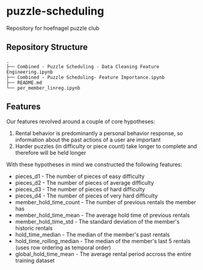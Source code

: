 # puzzle-scheduling
Repository for hoefnagel puzzle club

## Repository Structure
```
.
├── Combined - Puzzle Scheduling - Data Cleaning Feature Engineering.ipynb
├── Combined - Puzzle Scheduling- Feature Importance.ipynb
├── README.md
└── per_member_linreg.ipynb
```

## Features
Our features revolved around a couple of core hypotheses:
  1. Rental behavior is predominantly a personal behavior response, so information about the past actions of a user are important
  2. Harder puzzles (in difficulty or piece count) take longer to complete and therefore will be held longer
  
 With these hypotheses in mind we constructed the following features:
  - pieces_d1 - The number of pieces of easy difficulty
  - pieces_d2 - The number of pieces of average difficulty
  - pieces_d3 - The number of pieces of hard difficulty
  - pieces_d4 - The number of pieces of very hard difficulty
  - member_hold_time_count - The number of previous rentals the member has
  - member_hold_time_mean - The average hold time of previous rentals
  - member_hold_time_std - The standard deviation of the member's historic rentals
  - hold_time_median - The median of the member's past rentals
  - hold_time_rolling_median - The median of the member's last 5 rentals (uses row ordering as temporal order)
  - global_hold_time_mean - The average rental period accross the entire training dataset
